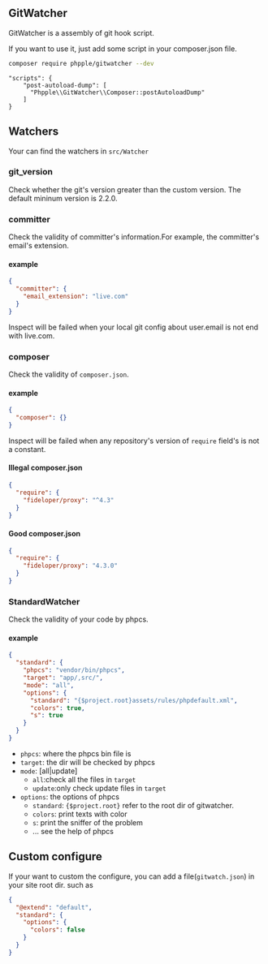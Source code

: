 ## GitWatcher

GitWatcher is a assembly of git hook script.

If you want to use it, just add some script in your composer.json file.

```bash
composer require phpple/gitwatcher --dev
```

```
"scripts": {
    "post-autoload-dump": [
      "Phpple\\GitWatcher\\Composer::postAutoloadDump"
    ]
}
```

## Watchers

Your can find the watchers in `src/Watcher`

### git_version

Check whether the git's version greater than the custom version. The default mininum version is 2.2.0.

### committer

Check the validity of committer's information.For example, the committer's email's extension.

#### example
```json
{
  "committer": {
    "email_extension": "live.com"
  }
}
```
Inspect will be failed when your local git config about user.email is not end with live.com.


### composer

Check the validity of `composer.json`.

#### example

```json
{
  "composer": {}
}
```
Inspect will be failed when any repository's version of `require` field's is not a constant.

#### Illegal composer.json
```json
{
  "require": {
    "fideloper/proxy": "^4.3"
  }
}
``` 

#### Good composer.json
```json
{
  "require": {
    "fideloper/proxy": "4.3.0"
  }
}
```

### StandardWatcher

Check the validity of your code by phpcs.

#### example
```json
{
  "standard": {
    "phpcs": "vendor/bin/phpcs",
    "target": "app/,src/",
    "mode": "all",
    "options": {
      "standard": "{$project.root}assets/rules/phpdefault.xml",
      "colors": true,
      "s": true
    }
  }
}
```

* `phpcs`: where the phpcs bin file is
* `target`: the dir will be checked by phpcs
* `mode`: [all|update] 
    * `all`:check all the files in `target`
    * `update`:only check update files in `target`
* `options`: the options of phpcs
    * `standard`: `{$project.root}` refer to the root dir of gitwatcher.
    * `colors`: print texts with color
    * `s`: print the sniffer of the problem
    * ... see the help of phpcs

## Custom configure

If your want to custom the configure, you can add a file(`gitwatch.json`) in your site root dir. such as
```json
{
  "@extend": "default",
  "standard": {
    "options": {
      "colors": false
    }
  }
}
```